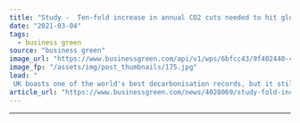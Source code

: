 ```yaml
---
title: "Study -  Ten-fold increase in annual CO2 cuts needed to hit global climate goals"
date: "2021-03-04"
tags: 
  - business green
source: "business green"
image_url: "https://www.businessgreen.com/api/v1/wps/6bfcc43/9f402440-4827-4cdf-b43f-0a615f7211d2/1/iStock-517340891-emissions-gas-pipeline-185x114.jpg"
image_fp: "/assets/img/post_thumbnails/175.jpg"
lead: "
 UK boasts one of the world's best decarbonisation records, but it still pales in comparison to what is required under Paris Agreement ..."
article_url: "https://www.businessgreen.com/news/4028069/study-fold-increase-annual-co2-cuts-hit-global-climate-goals"
---
```


---
